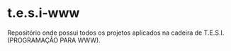# t.e.s.i-www
Repositório onde possui todos os projetos aplicados na cadeira de T.E.S.I. (PROGRAMAÇÃO PARA WWW).
